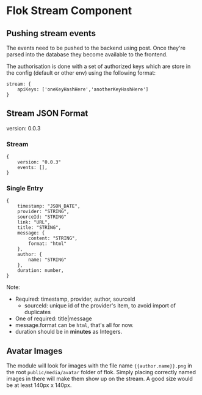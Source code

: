 # Flok Stream Component

## Pushing stream events

The events need to be pushed to the backend using post. Once they're parsed into the database they become available to the frontend.

The authorisation is done with a set of authorized keys which are store in the config (default or other env) using the following format:

    stream: {
        apiKeys: ['oneKeyHashHere','anotherKeyHashHere']
    }

## Stream JSON Format

version: 0.0.3

### Stream

	{
		version: "0.0.3"
		events: [],
	}

### Single Entry

    {
		timestamp: "JSON_DATE",
		provider: "STRING",
		sourceId: "STRING"
		link: "URL",
		title: "STRING",
		message: {
			content: "STRING",
			format: "html"
		},
		author: {
			name: "STRING"
		},
		duration: number,
	}

Note:

* Required: timestamp, provider, author, sourceId
  * sourceId: unique id of the provider's item, to avoid import of duplicates
* One of required: title|message
* message.format can be `html`, that's all for now.
* duration should be in __minutes__ as Integers.

## Avatar Images

The module will look for images with the file name `{{author.name}}.png` in the root `public/media/avatar` folder of flok. Simply placing correctly named images in there will make them show up on the stream. A good size would be at least 140px x 140px.